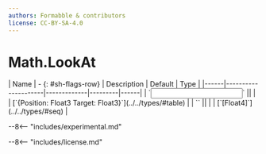 ```yaml
---
authors: Formabble & contributors
license: CC-BY-SA-4.0
---
```



# Math.LookAt

<div class="sh-parameters" markdown="1">
| Name | - {: #sh-flags-row} | Description | Default | Type |
|------|---------------------|-------------|---------|------|
| `<input>` || | | [`{Position: Float3 Target: Float3}`](../../types/#table) |
| `<output>` || | | [`[Float4]`](../../types/#seq) |

</div>

--8<-- "includes/experimental.md"



--8<-- "includes/license.md"

